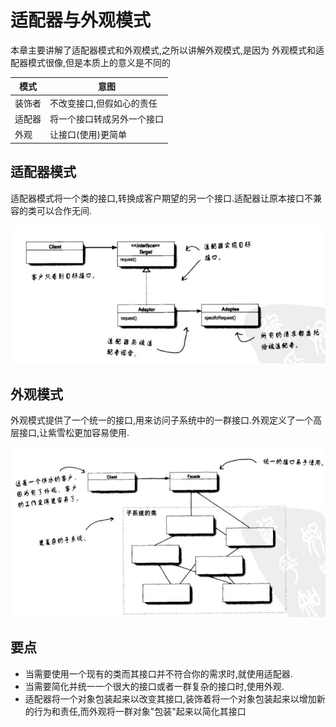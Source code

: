 # 适配器与外观模式
本章主要讲解了适配器模式和外观模式,之所以讲解外观模式,是因为
外观模式和适配器模式很像,但是本质上的意义是不同的

模式|意图
---|---
装饰者|不改变接口,但假如心的责任
适配器|将一个接口转成另外一个接口
外观|让接口(使用)更简单

## 适配器模式
适配器模式将一个类的接口,转换成客户期望的另一个接口.适配器让原本接口不兼容的类可以合作无间.

![Class Graph](/code/src/main/java/com/siyehua/chapter7/chapter7_001.jpg)


## 外观模式
外观模式提供了一个统一的接口,用来访问子系统中的一群接口.外观定义了一个高层接口,让紫雪松更加容易使用.

![Class Graph](/code/src/main/java/com/siyehua/chapter7/chapter7_002.jpg)

## 要点
 * 当需要使用一个现有的类而其接口并不符合你的需求时,就使用适配器.
 * 当需要简化并统一一个很大的接口或者一群复杂的接口时,使用外观.
 * 适配器将一个对象包装起来以改变其接口,装饰着将一个对象包装起来以增加新的行为和责任,而外观将一群对象"包装"起来以简化其接口

